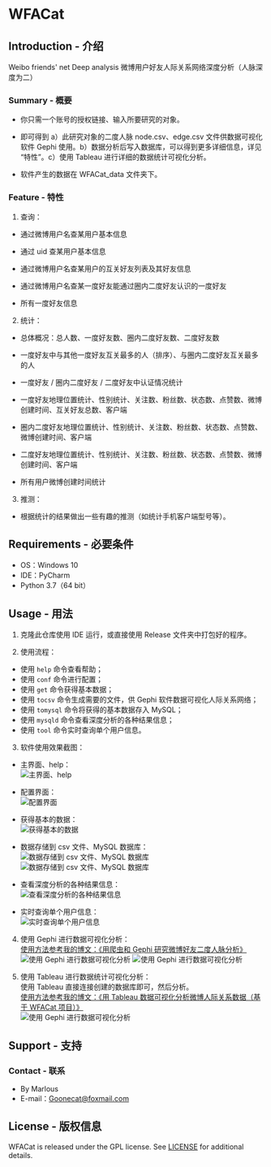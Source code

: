 # WFACat
## Introduction - 介绍
Weibo friends' net Deep analysis 微博用户好友人际关系网络深度分析（人脉深度为二）  

### Summary - 概要
- 你只需一个账号的授权链接、输入所要研究的对象。

- 即可得到 a）此研究对象的二度人脉 node.csv、edge.csv 文件供数据可视化软件 Gephi 使用。b）数据分析后写入数据库，可以得到更多详细信息，详见 “特性”。c）使用 Tableau 进行详细的数据统计可视化分析。

- 软件产生的数据在 WFACat_data 文件夹下。

### Feature - 特性
1. 查询：
- 通过微博用户名查某用户基本信息

- 通过 uid 查某用户基本信息

- 通过微博用户名查某用户的互关好友列表及其好友信息

- 通过微博用户名查某一度好友能通过圈内二度好友认识的一度好友

- 所有一度好友信息

2. 统计：
- 总体概况：总人数、一度好友数、圈内二度好友数、二度好友数

- 一度好友中与其他一度好友互关最多的人（排序）、与圈内二度好友互关最多的人

- 一度好友 / 圈内二度好友 / 二度好友中认证情况统计

- 一度好友地理位置统计、性别统计、关注数、粉丝数、状态数、点赞数、微博创建时间、互关好友总数、客户端

- 圈内二度好友地理位置统计、性别统计、关注数、粉丝数、状态数、点赞数、微博创建时间、客户端

- 二度好友地理位置统计、性别统计、关注数、粉丝数、状态数、点赞数、微博创建时间、客户端

- 所有用户微博创建时间统计

3. 推测：
- 根据统计的结果做出一些有趣的推测（如统计手机客户端型号等）。

## Requirements - 必要条件
- OS：Windows 10  
- IDE：PyCharm
- Python 3.7（64 bit）

## Usage - 用法
1. 克隆此仓库使用 IDE 运行，或直接使用 Release 文件夹中打包好的程序。

2. 使用流程：
- 使用 `help` 命令查看帮助；
- 使用 `conf` 命令进行配置；
- 使用 `get` 命令获得基本数据；
- 使用 `tocsv` 命令生成需要的文件，供 Gephi 软件数据可视化人际关系网络；
- 使用 `tomysql`  命令将获得的基本数据存入 MySQL；
- 使用 `mysqld` 命令查看深度分析的各种结果信息；
- 使用 `tool` 命令实时查询单个用户信息。

3. 软件使用效果截图：
- 主界面、help：  
![主界面、help](./README_img/图1.PNG)

- 配置界面：  
![配置界面](./README_img/图2.PNG)

- 获得基本的数据：  
![获得基本的数据](./README_img/图3.PNG)

- 数据存储到 csv 文件、MySQL 数据库：  
![数据存储到 csv 文件、MySQL 数据库](./README_img/图4.PNG)
![数据存储到 csv 文件、MySQL 数据库](./README_img/图5.PNG)

- 查看深度分析的各种结果信息：  
![查看深度分析的各种结果信息](./README_img/图6.PNG)

- 实时查询单个用户信息：  
![实时查询单个用户信息](./README_img/图7.PNG)

4. 使用 Gephi 进行数据可视化分析：  
[使用方法参考我的博文：《用爬虫和 Gephi 研究微博好友二度人脉分析》](https://marlous.github.io/2019/04/06/%E7%94%A8%E7%88%AC%E8%99%AB%E5%92%8C-Gephi-%E7%A0%94%E7%A9%B6%E5%BE%AE%E5%8D%9A%E5%A5%BD%E5%8F%8B%E4%BA%8C%E5%BA%A6%E4%BA%BA%E8%84%89%E5%88%86%E6%9E%90/)  
![使用 Gephi 进行数据可视化分析](./README_img/图8-1.PNG)
![使用 Gephi 进行数据可视化分析](./README_img/图8.PNG)

5. 使用 Tableau 进行数据统计可视化分析：  
使用 Tableau 直接连接创建的数据库即可，然后分析。  
[使用方法参考我的博文：《用 Tableau 数据可视化分析微博人际关系数据（基于 WFACat 项目）》](https://marlous.github.io/2019/06/08/%E7%94%A8-Tableau-%E6%95%B0%E6%8D%AE%E5%8F%AF%E8%A7%86%E5%8C%96%E5%88%86%E6%9E%90%E5%BE%AE%E5%8D%9A%E4%BA%BA%E9%99%85%E5%85%B3%E7%B3%BB%E6%95%B0%E6%8D%AE%EF%BC%88%E5%9F%BA%E4%BA%8E-WFACat-%E9%A1%B9%E7%9B%AE%EF%BC%89/)  
![使用 Gephi 进行数据可视化分析](./README_img/图9.PNG)

## Support - 支持
### Contact - 联系
- By Marlous
- E-mail：Goonecat@foxmail.com

## License - 版权信息
WFACat is released under the GPL license. See [LICENSE](https://github.com/Marlous/WFACat/blob/master/LICENSE) for additional details.